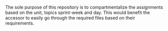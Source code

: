 The sole purpose of this repository is to compartmentalize the assignments based on the unit, topics sprint-week and day. This would benefit the accessor to easily go through the required files based on their requirements. 
